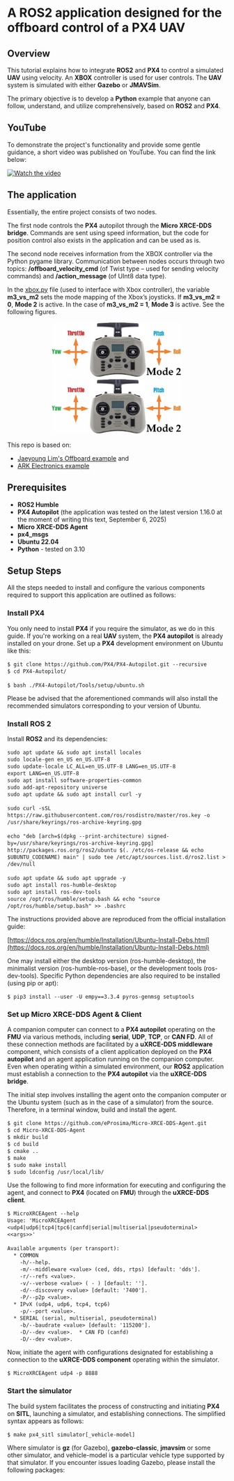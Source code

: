 # A ROS2 application designed for the offboard control of a PX4 UAV
## Overview
This tutorial explains how to integrate **ROS2** and **PX4** to control a simulated **UAV** using velocity. An **XBOX** controller is used for user controls. The **UAV** system is simulated with either **Gazebo** or **JMAVSim**.

The primary objective is to develop a **Python** example that anyone can follow, understand, and utilize comprehensively, based on **ROS2** and **PX4**.

## YouTube
To demonstrate the project's functionality and provide some gentle guidance, a short video was published on YouTube. You can find the link below:

[![Watch the video](https://img.youtube.com/vi/__MgYtL8G18/0.jpg)](https://www.youtube.com/watch?v=__MgYtL8G18)

## The application
Essentially, the entire project consists of two nodes. 

The first node controls the **PX4** autopilot through the **Micro XRCE-DDS bridge**. Commands are sent using speed information, but the code for position control also exists in the application and can be used as is. 

The second node receives information from the XBOX controller via the Python pygame library. Communication between nodes occurs through two topics: __/offboard_velocity_cmd__ (of Twist type – used for sending velocity commands) and __/action_message__ (of UInt8 data type).

In the [xbox.py](https://github.com/dmdobrea/ROS2_offboard_control/blob/main/offboard_control/offboard_control/xbox.py) file (used to interface with Xbox controller), the variable __m3_vs_m2__ sets the mode mapping of the Xbox’s joysticks. If __m3_vs_m2 = 0__, **Mode 2** is active. In the case of __m3_vs_m2 = 1__, **Mode 3** is active. See the following figures.

<p align="center">
  <img src="Images/mode2.png" width="300"/>
  <img src="Images/mode2.png" width="300"/>
</p>

This repo is based on: 
* [Jaeyoung Lim's Offboard example](https://github.com/Jaeyoung-Lim/px4-offboard) and
* [ARK Electronics example](https://github.com/ARK-Electronics/ROS2_PX4_Offboard_Example)

## Prerequisites
* **ROS2 Humble**
* **PX4 Autopilot** (the application was tested on the latest version 1.16.0 at the moment of writing this text, September 6, 2025)
* **Micro XRCE-DDS Agent**
* **px4_msgs**
* **Ubuntu 22.04**
* **Python** - tested on 3.10

## Setup Steps
All the steps needed to install and configure the various components required to support this application are outlined as follows:

### Install PX4
You only need to install **PX4** if you require the simulator, as we do in this guide. If you're working on a real **UAV** system, the **PX4 autopilot** is already installed on your drone.
Set up a **PX4** development environment on Ubuntu like this:

```
$ git clone https://github.com/PX4/PX4-Autopilot.git --recursive
$ cd PX4-Autopilot/

$ bash ./PX4-Autopilot/Tools/setup/ubuntu.sh
```

Please be advised that the aforementioned commands will also install the recommended simulators corresponding to your version of Ubuntu.

### Install ROS 2 
Install **ROS2** and its dependencies:

```
sudo apt update && sudo apt install locales
sudo locale-gen en_US en_US.UTF-8
sudo update-locale LC_ALL=en_US.UTF-8 LANG=en_US.UTF-8
export LANG=en_US.UTF-8
sudo apt install software-properties-common
sudo add-apt-repository universe
sudo apt update && sudo apt install curl -y

sudo curl -sSL https://raw.githubusercontent.com/ros/rosdistro/master/ros.key -o /usr/share/keyrings/ros-archive-keyring.gpg

echo "deb [arch=$(dpkg --print-architecture) signed-by=/usr/share/keyrings/ros-archive-keyring.gpg] http://packages.ros.org/ros2/ubuntu $(. /etc/os-release && echo $UBUNTU_CODENAME) main" | sudo tee /etc/apt/sources.list.d/ros2.list > /dev/null

sudo apt update && sudo apt upgrade -y
sudo apt install ros-humble-desktop
sudo apt install ros-dev-tools
source /opt/ros/humble/setup.bash && echo "source /opt/ros/humble/setup.bash" >> .bashrc
```
The instructions provided above are reproduced from the official installation guide:

[https://docs.ros.org/en/humble/Installation/Ubuntu-Install-Debs.html](https://docs.ros.org/en/humble/Installation/Ubuntu-Install-Debs.html)

One may install either the desktop version (ros-humble-desktop), the minimalist version (ros-humble-ros-base), or the development tools (ros-dev-tools).
Specific Python dependencies are also required to be installed (using pip or apt):

```
$ pip3 install --user -U empy==3.3.4 pyros-genmsg setuptools
```
### Set up Micro XRCE-DDS Agent & Client
A companion computer can connect to a **PX4 autopilot** operating on the **FMU** via various methods, including **serial**, **UDP**, **TCP**, or **CAN FD**. All of these connection methods are facilitated by a **uXRCE-DDS middleware** component, which consists of a client application deployed on the **PX4 autopilot** and an agent application running on the companion computer. Even when operating within a simulated environment, our **ROS2** application must establish a connection to the **PX4 autopilot** via the **uXRCE-DDS bridge**.

The initial step involves installing the agent onto the companion computer or the Ubuntu system (such as in the case of a simulator) from the source. Therefore, in a terminal window, build and install the agent.

```
$ git clone https://github.com/eProsima/Micro-XRCE-DDS-Agent.git
$ cd Micro-XRCE-DDS-Agent
$ mkdir build
$ cd build
$ cmake ..
$ make
$ sudo make install
$ sudo ldconfig /usr/local/lib/
```

Use the following to find more information for executing and configuring the agent, and connect to **PX4** (located on **FMU**) through the **uXRCE-DDS client**.

```
$ MicroXRCEAgent --help
Usage: 'MicroXRCEAgent <udp4|udp6|tcp4|tpc6|canfd|serial|multiserial|pseudoterminal> <<args>>'

Available arguments (per transport):
  * COMMON
    -h/--help.
    -m/--middleware <value> (ced, dds, rtps) [default: 'dds'].
    -r/--refs <value>.
    -v/--verbose <value> ( - ) [default: ''].
    -d/--discovery <value> [default: '7400'].
    -P/--p2p <value>.
  * IPvX (udp4, udp6, tcp4, tcp6)
    -p/--port <value>.
  * SERIAL (serial, multiserial, pseudoterminal)
    -b/--baudrate <value> [default: '115200'].
    -D/--dev <value>.  * CAN FD (canfd)
    -D/--dev <value>.
```

Now, initiate the agent with configurations designated for establishing a connection to the **uXRCE-DDS component** operating within the simulator.

```
$ MicroXRCEAgent udp4 -p 8888
```

### Start the simulator
The build system facilitates the process of constructing and initiating **PX4** on **SITL**, launching a simulator, and establishing connections. The simplified syntax appears as follows:

```
$ make px4_sitl simulator[_vehicle-model]
```

Where simulator is __gz__ (for Gazebo), __gazebo-classic__, __jmavsim__ or some other simulator, and vehicle-model is a particular vehicle type supported by that simulator.
If you encounter issues loading Gazebo, please install the following packages:










